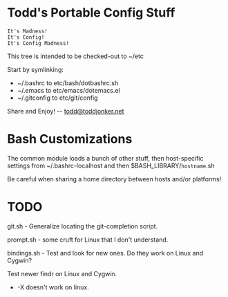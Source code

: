 Todd's Portable Config Stuff
============================

    It's Madness!
    It's Config!
    It's Config Madness!


This tree is intended to be checked-out to ~/etc

Start by symlinking:
  * ~/.bashrc to etc/bash/dotbashrc.sh
  * ~/.emacs  to etc/emacs/dotemacs.el
  * ~/.gitconfig to etc/git/config

Share and Enjoy!
-- todd@toddjonker.net


Bash Customizations
===================

The common module loads a bunch of other stuff, then host-specific settings
from  ~/.bashrc-localhost  and then  $BASH_LIBRARY/`hostname`.sh

Be careful when sharing a home directory between hosts and/or platforms!


TODO
====

git.sh - Generalize locating the git-completion script.

prompt.sh - some cruft for Linux that I don't understand.

bindings.sh - Test and look for new ones. Do they work on Linux and Cygwin?

Test newer findr on Linux and Cygwin.
  *  -X doesn't work on linux.
